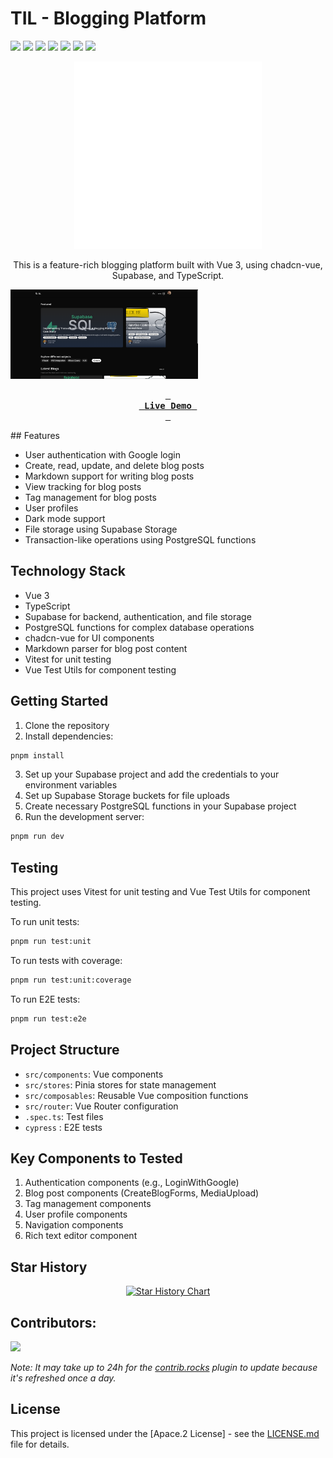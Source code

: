 

# TIL - Blogging Platform

![][ci] ![][views] ![][stars] ![][forks] ![][issues] ![][license] ![][repo-size]


<div align='center'>

<!-- logo/title -->
<picture>
  <source media="(prefers-color-scheme: dark, (max-width:300px))" srcset="./public/logo-white.svg">
  <source media="(prefers-color-scheme: light,(max-width:300px))" srcset="./public/logo.svg">
  <img src="./public/logo-white.svg" width="300px" alt="TIL Logo">
</picture>

 This is a feature-rich blogging platform built with Vue 3, using chadcn-vue, Supabase, and TypeScript.

</div>

<picture style="min-height:500px;">
  <source media="(prefers-color-scheme: dark, (max-width:300px))" srcset="./public/docs/TIL-dark.png">
  <source media="(prefers-color-scheme: light,(max-width:300px))" srcset="./public/docs/TIL-light.png">
  <img src="./public/dcos/TIL-dark.png" width="300px" alt="TIL Logo">
</picture>

<div align='center'>

  **[<kbd> <br> &nbsp;**Live Demo**&nbsp; <br> </kbd>][site]**
  
</div>
## Features

- User authentication with Google login
- Create, read, update, and delete blog posts
- Markdown support for writing blog posts
- View tracking for blog posts
- Tag management for blog posts
- User profiles
- Dark mode support
- File storage using Supabase Storage
- Transaction-like operations using PostgreSQL functions

## Technology Stack

- Vue 3
- TypeScript
- Supabase for backend, authentication, and file storage
- PostgreSQL functions for complex database operations
- chadcn-vue for UI components
- Markdown parser for blog post content
- Vitest for unit testing
- Vue Test Utils for component testing

## Getting Started

1. Clone the repository
2. Install dependencies: 
  ```sh
  pnpm install
  ```
3. Set up your Supabase project and add the credentials to your environment variables
4. Set up Supabase Storage buckets for file uploads
5. Create necessary PostgreSQL functions in your Supabase project
6. Run the development server: 
```sh 
pnpm run dev
```


## Testing

This project uses Vitest for unit testing and Vue Test Utils for component testing.

To run unit tests:
```sh
pnpm run test:unit
```

To run tests with coverage:
```sh
pnpm run test:unit:coverage
```

To run E2E tests:
```sh 
pnpm run test:e2e
```

## Project Structure

- `src/components`: Vue components
- `src/stores`: Pinia stores for state management
- `src/composables`: Reusable Vue composition functions
- `src/router`: Vue Router configuration
- `.spec.ts`: Test files
- `cypress` : E2E tests

## Key Components to Tested

1. Authentication components (e.g., LoginWithGoogle)
2. Blog post components (CreateBlogForms, MediaUpload)
3. Tag management components
4. User profile components
5. Navigation components
   <!-- 6. Comment system components adding -->
   <!-- 7. Search functionality adding -->
   <!-- 8. Pagination component adding -->
6. Rich text editor component


## Star History
<div align='center'>
<a href="https://star-history.com/#ahmedmaher2481998/TIL">
 <picture>
   <source media="(prefers-color-scheme: dark)" srcset="https://api.star-history.com/svg?repos=ahmedmaher2481998/TIL&theme=dark" />
   <source media="(prefers-color-scheme: light)" srcset="https://api.star-history.com/svg?repos=ahmedmaher2481998/TIL" />
   <img alt="Star History Chart" src="https://api.star-history.com/svg?repos=ahmedmaher2481998/TIL" />
 </picture>
</a>
</div>

## Contributors:

[![][contributors]][contributors-graph]

_Note: It may take up to 24h for the [contrib.rocks][contrib-rocks] plugin to update because it's refreshed once a day._




## License

This project is licensed under the [Apace.2 License] - see the [LICENSE.md](./License) file for details.




<!----------------------------------{ Labels }--------------------------------->

[views]: https://komarev.com/ghpvc/?username=TIL&label=view%20counter&color=red&style=flat
[repo-size]: https://img.shields.io/github/repo-size/ahmedmaher2481998/TIL
[issues]: https://img.shields.io/github/issues-raw/ahmedmaher2481998/TIL
[license]: https://img.shields.io/github/license/ahmedmaher2481998/TIL
[forks]: https://img.shields.io/github/forks/ahmedmaher2481998/TIL?style=flat
[stars]: https://img.shields.io/github/stars/ahmedmaher2481998/TIL
[contributors]: https://contrib.rocks/image?repo=ahmedmaher2481998/TIL&max=500
[contributors-graph]: https://github.com/ahmedmaher2481998/TIL/graphs/contributors
[contrib-rocks]: https://contrib.rocks/preview?repo=ahmedmaher2481998%2TIL
[ci]: https://github.com/ahmedmaher2481998/TIL/actions/workflows/ci.yml/badge.svg

<!-----------------------------------{ Links }---------------------------------->

[site]: https://todayilearn.vercel.app
